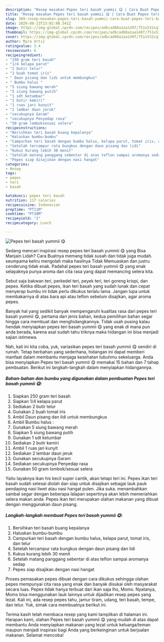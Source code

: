 ```yaml
---
description: "Resep masakan Pepes teri basah yummii 😋 | Cara Buat Pepes teri basah yummii 😋 Yang Sempurna"
title: "Resep masakan Pepes teri basah yummii 😋 | Cara Buat Pepes teri basah yummii 😋 Yang Sempurna"
slug: 369-resep-masakan-pepes-teri-basah-yummii-cara-buat-pepes-teri-basah-yummii-yang-sempurna
date: 2020-08-23T23:02:00.541Z
image: https://img-global.cpcdn.com/recipes/adbcad68a1aa149f/751x532cq70/pepes-teri-basah-yummii-😋-foto-resep-utama.jpg
thumbnail: https://img-global.cpcdn.com/recipes/adbcad68a1aa149f/751x532cq70/pepes-teri-basah-yummii-😋-foto-resep-utama.jpg
cover: https://img-global.cpcdn.com/recipes/adbcad68a1aa149f/751x532cq70/pepes-teri-basah-yummii-😋-foto-resep-utama.jpg
author: Myra Ortiz
ratingvalue: 3.4
reviewcount: 6
recipeingredient:
- "250 gram teri basah"
- "1/4 kelapa parut"
- "2 butir telur"
- "2 buah tomat iris"
- " Daun pisang dan lidi untuk membungkus"
- " Bumbu halus "
- "5 siung bawang merah"
- "5 siung bawang putih"
- "1 sdt ketumbar"
- "2 butir kemiri"
- "1 ruas jari kunyit"
- "2 lembar daun jeruk"
- "secukupnya Garam"
- "secukupnya Penyedap rasa"
- "50 gram lomboksesuai selera"
recipeinstructions:
- "Bersihkan teri basah buang kepalanya"
- "Haluskan bumbu-bumbu"
- "Campurkan teri basah dengan bumbu halus, kelapa parut, tomat iris, dan telur"
- "Setelah tercampur rata bungkus dengan daun pisang dan lidi"
- "Kukus kurang lebih 30 menit"
- "Setelah matang panggang sebentar di atas teflon sampai aromanya sedap"
- "Pepes siap disajikan dengan nasi hangat"
categories:
- Resep
tags:
- pepes
- teri
- basah

katakunci: pepes teri basah 
nutrition: 117 calories
recipecuisine: Indonesian
preptime: "PT11M"
cooktime: "PT38M"
recipeyield: "2"
recipecategory: Lunch

---
```



![Pepes teri basah yummii 😋](https://img-global.cpcdn.com/recipes/adbcad68a1aa149f/751x532cq70/pepes-teri-basah-yummii-😋-foto-resep-utama.jpg)

Sedang mencari inspirasi resep pepes teri basah yummii 😋 yang Bisa Manjain Lidah? Cara Buatnya memang tidak susah dan tidak juga mudah. seumpama keliru mengolah maka hasilnya Tidak Memuaskan dan justru cenderung tidak enak. Padahal pepes teri basah yummii 😋 yang enak selayaknya punya aroma dan cita rasa yang dapat memancing selera kita.

Sebut saja bakwan teri, perkedel teri, peyek teri, teri goreng krispi, dan pepes. Ketika dibuat pepes, ikan teri basah yang sudah lunak dan cepat menyerap bumbu ini tidak perlu dikukus terlalu lama. Jangan lupa untuk membakarnya di atas bara api atau teflon sebelum disajikan, agar aroma pepes.

Banyak hal yang sedikit banyak mempengaruhi kualitas rasa dari pepes teri basah yummii 😋, pertama dari jenis bahan, kedua pemilihan bahan segar hingga cara membuat dan menghidangkannya. Tidak usah pusing kalau hendak menyiapkan pepes teri basah yummii 😋 yang enak di mana pun anda berada, karena asal sudah tahu triknya maka hidangan ini bisa menjadi sajian istimewa.


Nah, kali ini kita coba, yuk, variasikan pepes teri basah yummii 😋 sendiri di rumah. Tetap berbahan yang sederhana, hidangan ini dapat memberi manfaat dalam membantu menjaga kesehatan tubuhmu sekeluarga. Anda bisa menyiapkan Pepes teri basah yummii 😋 memakai 15 bahan dan 7 tahap pembuatan. Berikut ini langkah-langkah dalam menyiapkan hidangannya.

<!--inarticleads1-->

##### Bahan-bahan dan bumbu yang digunakan dalam pembuatan Pepes teri basah yummii 😋:

1. Siapkan 250 gram teri basah
1. Siapkan 1/4 kelapa parut
1. Sediakan 2 butir telur
1. Gunakan 2 buah tomat iris
1. Ambil  Daun pisang dan lidi untuk membungkus
1. Ambil  Bumbu halus :
1. Gunakan 5 siung bawang merah
1. Siapkan 5 siung bawang putih
1. Gunakan 1 sdt ketumbar
1. Sediakan 2 butir kemiri
1. Ambil 1 ruas jari kunyit
1. Sediakan 2 lembar daun jeruk
1. Gunakan secukupnya Garam
1. Sediakan secukupnya Penyedap rasa
1. Gunakan 50 gram lombok/sesuai selera


Yaitu layaknya ikan his kecil super cantik, akan tetapi teri ini. Pepes ikan teri basah sudah selesai diolah dan siap untuk disajikan sebagai lauk pauk pendaping nasi liwet atau nasi hangat pulen. Jika suka. menambahkan sambal segar dengan beberapa lalapan sepertinya akan lebih memeriahkan selera makan anda. Pepes ikan teri merupakan olahan makanan yang dibuat dengan menggunakan daun pisang. 

<!--inarticleads2-->

##### Langkah-langkah membuat Pepes teri basah yummii 😋:

1. Bersihkan teri basah buang kepalanya
1. Haluskan bumbu-bumbu
1. Campurkan teri basah dengan bumbu halus, kelapa parut, tomat iris, dan telur
1. Setelah tercampur rata bungkus dengan daun pisang dan lidi
1. Kukus kurang lebih 30 menit
1. Setelah matang panggang sebentar di atas teflon sampai aromanya sedap
1. Pepes siap disajikan dengan nasi hangat


Proses pemasakan pepes dibuat dengan cara dikukus sehingga olahan pepes mempunyai cita rasa yang enak dan banyak disukai oleh masyarakat secara luas. Pepes tidak hanya terbuat dari ikan saja lho, Moms. Nyatanya, Moms bisa menggunakan lauk lainnya untuk dijadikan resep pepes yang lezat. Kali ini, ada resep pepes tahu, jamur tiram, udang, teri basah, tempe, dan telur. Yuk, simak cara membuatnya berikut ini. 

Terima kasih telah membaca resep yang kami tampilkan di halaman ini. Harapan kami, olahan Pepes teri basah yummii 😋 yang mudah di atas dapat membantu Anda menyiapkan makanan yang lezat untuk keluarga/teman maupun menjadi inspirasi bagi Anda yang berkeinginan untuk berjualan makanan. Selamat mencoba!
